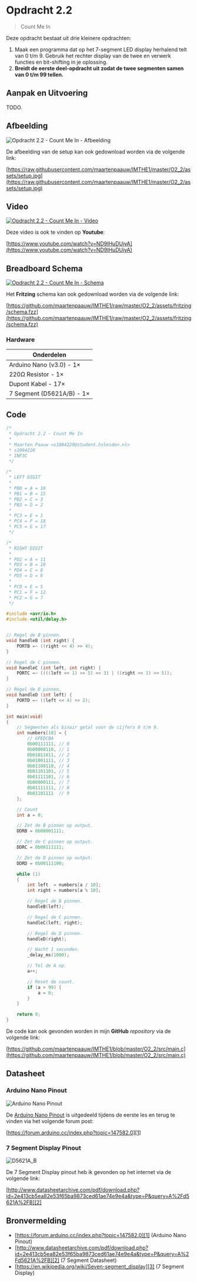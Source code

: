 # Opdracht 2.2

> Count Me In

Deze opdracht bestaat uit drie kleinere opdrachten:

1. Maak een programma dat op het 7-segment LED display herhalend telt van 0 t/m 9. Gebruik het rechter display van de twee en verwerk functies en bit-shifting in je oplossing.
2. **Breidt de eerste deel-opdracht uit zodat de twee segmenten samen van 0 t/m 99 tellen.**

## Aanpak en Uitvoering

TODO.

## Afbeelding

![Opdracht 2.2 - Count Me In - Afbeelding](assets/setup.jpg)

De afbeelding van de setup kan ook gedownload worden via de volgende link:

[https://raw.githubusercontent.com/maartenpaauw/IMTHE1/master/O2_2/assets/setup.jpg](https://raw.githubusercontent.com/maartenpaauw/IMTHE1/master/O2_2/assets/setup.jpg)

## Video

[![Opdracht 2.2 - Count Me In - Video](assets/youtube.png)](https://www.youtube.com/watch?v=ND9IHuDUiyA)

Deze video is ook te vinden op **Youtube**:

[https://www.youtube.com/watch?v=ND9IHuDUiyA](https://www.youtube.com/watch?v=ND9IHuDUiyA)

## Breadboard Schema

[![Opdracht 2.2 - Count Me In - Schema](assets/fritzing/schema.png)](https://raw.githubusercontent.com/maartenpaauw/IMTHE1/master/O2_2/assets/fritzing/schema.png)

Het **Fritzing** schema kan ook gedownload worden via de volgende link:

[https://github.com/maartenpaauw/IMTHE1/raw/master/O2_2/assets/fritzing/schema.fzz](https://github.com/maartenpaauw/IMTHE1/raw/master/O2_2/assets/fritzing/schema.fzz)

### Hardware

| Onderdelen                |
| ------------------------- |
| Arduino Nano (v3.0) - 1×  |
| 220Ω Resistor - 1×        |
| Dupont Kabel - 17×        |
| 7 Segment (D5621A/B) - 1× |


## Code

```c
/*
 * Opdracht 2.2 - Count Me In
 * 
 * Maarten Paauw <s1094220@student.hsleiden.nl>
 * s1094220
 * INF3C
 */

/*
 * LEFT DIGIT
 *
 * PB0 = A = 16
 * PB1 = B = 15
 * PB2 = C = 3
 * PB3 = D = 2
 * 
 * PC3 = E = 1
 * PC4 = F = 18
 * PC5 = G = 17
 */

/*
 * RIGHT DIGIT
 *
 * PD2 = A = 11
 * PD3 = B = 10
 * PD4 = C = 8
 * PD5 = D = 6
 * 
 * PC0 = E = 5
 * PC1 = F = 12
 * PC2 = G = 7
 */

#include <avr/io.h>
#include <util/delay.h>


// Regel de B pinnen.
void handleB (int right) {
    PORTB =~ ((right << 4) >> 4);
}

// Regel de C pinnen.
void handleC (int left, int right) {
    PORTC =~ ((((left << 1) >> 5) << 3) | ((right << 1) >> 5));
}

// Regel de D pinnen.
void handleD (int left) {
    PORTD =~ ((left << 4) >> 2);
}

int main(void)
{
    // Segmenten als binair getal voor de cijfers 0 t/m 9.
    int numbers[10] = {
        // GFEDCBA
        0b00111111, // 0
        0b00000110, // 1
        0b01011011, // 2
        0b01001111, // 3
        0b01100110, // 4
        0b01101101, // 5
        0b01111101, // 6
        0b00000111, // 7
        0b01111111, // 8
        0b01101111  // 9
    };

    // Count
    int a = 0;

    // Zet de B pinnen op output.
    DDRB = 0b00001111;

    // Zet de C pinnen op output.
    DDRC = 0b00111111;

    // Zet de D pinnen op output.
    DDRD = 0b00111100;

    while (1)
    {
        int left  = numbers[a / 10];
        int right = numbers[a % 10];

        // Regel de B pinnen.
        handleB(left);

        // Regel de C pinnen.
        handleC(left, right);

        // Regel de D pinnen.
        handleD(right);

        // Wacht 1 seconden.
        _delay_ms(1000);

        // Tel de A op.
        a++;

        // Reset de count.
        if (a > 99) {
            a = 0;
        }
    }

    return 0;
}
```

De code kan ook gevonden worden in mijn **GitHub** *repository* via de volgende link:

[https://github.com/maartenpaauw/IMTHE1/blob/master/O2_2/src/main.c](https://github.com/maartenpaauw/IMTHE1/blob/master/O2_2/src/main.c)

## Datasheet

### Arduino Nano Pinout

![Arduino Nano Pinout](assets/data_sheets/nano.png)

De [Arduino Nano Pinout][1] is uitgedeeld tijdens de eerste les en terug te vinden via het volgende forum post:

[https://forum.arduino.cc/index.php?topic=147582.0][1]

### 7 Segment Display Pinout

![D5621A_B](assets/data_sheets/D5621A_B.png)

De 7 Segment Display pinout heb ik gevonden op het internet via de volgende link:

[http://www.datasheetarchive.com/pdf/download.php?id=2e413cb5ea82e53f65ba9873ced61ae74e9e4a&type=P&query=A%2Fd5621A%2FB][2]

## Bronvermelding

* [https://forum.arduino.cc/index.php?topic=147582.0][1] (Arduino Nano Pinout)
* [http://www.datasheetarchive.com/pdf/download.php?id=2e413cb5ea82e53f65ba9873ced61ae74e9e4a&type=P&query=A%2Fd5621A%2FB][2] (7 Segment Datasheet)
* [https://en.wikipedia.org/wiki/Seven-segment_display][3] (7 Segment Display)

[1]: https://forum.arduino.cc/index.php?topic=147582.0 "Arduino Nano Pinout"
[2]: http://www.datasheetarchive.com/pdf/download.php?id=2e413cb5ea82e53f65ba9873ced61ae74e9e4a&amp;amp;amp;amp;amp;type=P&amp;amp;amp;amp;amp;query=A%2Fd5621A%2FB "7 Segment (D5621A/B) Datasheet"
[3]: https://en.wikipedia.org/wiki/Seven-segment_display "7 Segment Display"
